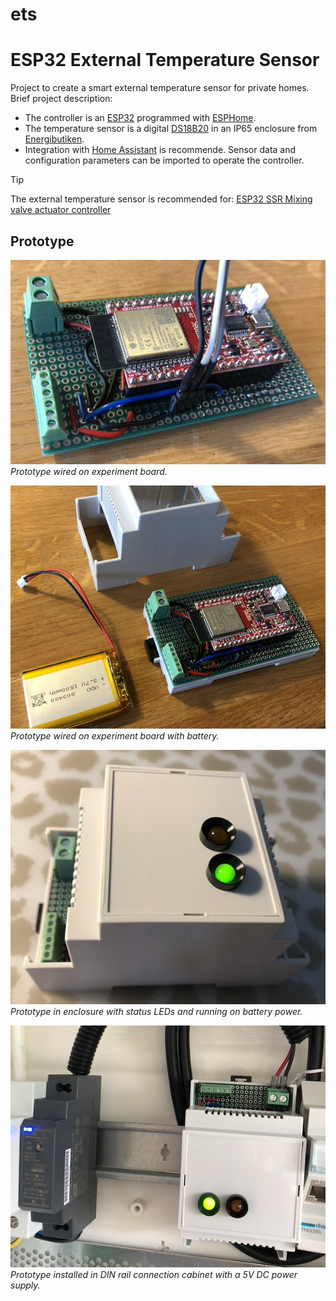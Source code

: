 # ets
<!-- [![GitHub release (latest by date)](https://img.shields.io/github/v/release/jnasholm/ets)](https://github.com/jnasholm/ets/releases) -->
<!-- ![GitHub last commit](https://img.shields.io/github/last-commit/jnasholm/ets) -->

# ESP32 External Temperature Sensor

Project to create a smart external temperature sensor for private homes. Brief project description:

- The controller is an [ESP32](https://www.olimex.com/Products/IoT/ESP32/ESP32-DevKit-LiPo/open-source-hardware) programmed with [ESPHome](https://esphome.io/).
- The temperature sensor is a digital [DS18B20](https://www.stg-maximintegrated.com/en/products/sensors/DS18B20.html) in an IP65 enclosure from [Energibutiken](https://www.energibutiken.se/sv/dallas-1-wire-givare/24-dallas-1-wire-pro-utegivare-02002.html).
- Integration with [Home Assistant](https://www.home-assistant.io/) is recommende. Sensor data and configuration parameters can be imported to operate the controller.

> [!TIP]
> The external temperature sensor is recommended for: [ESP32 SSR Mixing valve actuator controller](https://github.com/jnasholm/mvc-pwm)

## Prototype

![Prototype on experiment board](/images/prototype-experimentboard_1.png)
<br>
*Prototype wired on experiment board.*

![Prototype on experiment board](/images/prototype-experimentboard_2.png)
<br>
*Prototype wired on experiment board with battery.*

![Prototype in enclosure](/images/prototype-enclosure_1.png)
<br>
*Prototype in enclosure with status LEDs and running on battery power.*

![Prototype installed](/images/prototype-installed_1.png)
<br>
*Prototype installed in DIN rail connection cabinet with a 5V DC power supply.*
